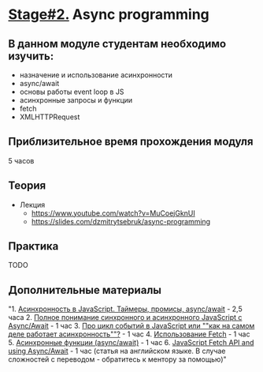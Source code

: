 # [Stage#2.](../../) Async programming
## В данном модуле студентам необходимо изучить:
- назначение и использование асинхронности
- async/await
- основы работы event loop в JS
- асинхронные запросы и функции
- fetch
- XMLHTTPRequest

## Приблизительное время прохождения модуля
5 часов

## Теория 
- Лекция
    - https://www.youtube.com/watch?v=MuCoejGknUI 
    - https://slides.com/dzmitrytsebruk/async-programming


## Практика 
TODO

## Дополнительные материалы
"1. [Асинхронность в JavaScript. Таймеры, промисы, async/await](https://www.youtube.com/watch?v=Ih6Q7ka2eSQ&feature=youtu.be) - 2,5 часа
 2. [Полное понимание синхронного и асинхронного JavaScript с Async/Await](https://medium.com/@stasonmars/%D0%BF%D0%BE%D0%BB%D0%BD%D0%BE%D0%B5-%D0%BF%D0%BE%D0%BD%D0%B8%D0%BC%D0%B0%D0%BD%D0%B8%D0%B5-%D1%81%D0%B8%D0%BD%D1%85%D1%80%D0%BE%D0%BD%D0%BD%D0%BE%D0%B3%D0%BE-%D0%B8-%D0%B0%D1%81%D0%B8%D0%BD%D1%85%D1%80%D0%BE%D0%BD%D0%BD%D0%BE%D0%B3%D0%BE-javascript-%D1%81-async-await-ba5f47f4436) - 1 час
 3. [Про цикл событий в JavaScript или ""как на самом деле работает асинхронность""?](https://www.youtube.com/watch?v=8cV4ZvHXQL4&feature=youtu.be) - 1 час
 4. [Использование Fetch](https://developer.mozilla.org/ru/docs/Web/API/Fetch_API/Using_Fetch) - 1 час
 5. [Асинхронные функции (async/await)](https://youtu.be/5kAPExqSZ1I) - 1 час 
 6. [JavaScript Fetch API and using Async/Await](https://dev.to/shoupn/javascript-fetch-api-and-using-asyncawait-47mp) - 1 час (статья на английском языке. В случае сложностей с переводом - обратитесь к ментору за помощью)"